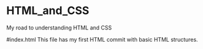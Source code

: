 # HTML_and_CSS
My road to understanding HTML and CSS

#index.html
This file has my first HTML commit with basic HTML structures.
